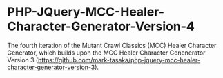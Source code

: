 # PHP-JQuery-MCC-Healer-Character-Generator-Version-4
The fourth iteration of the Mutant Crawl Classics (MCC) Healer Character Generator, which builds upon the MCC Healer Character Genenerator Version 3 (https://github.com/mark-tasaka/php-jquery-mcc-healer-character-generator-version-3). 
